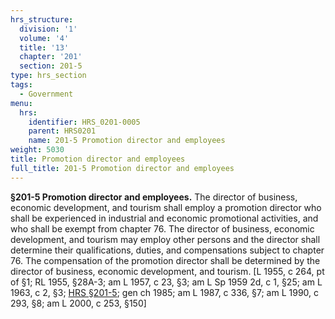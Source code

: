 ```yaml
---
hrs_structure:
  division: '1'
  volume: '4'
  title: '13'
  chapter: '201'
  section: 201-5
type: hrs_section
tags:
  - Government
menu:
  hrs:
    identifier: HRS_0201-0005
    parent: HRS0201
    name: 201-5 Promotion director and employees
weight: 5030
title: Promotion director and employees
full_title: 201-5 Promotion director and employees
---
```

**§201-5 Promotion director and employees.** The director of business, economic development, and tourism shall employ a promotion director who shall be experienced in industrial and economic promotional activities, and who shall be exempt from chapter 76\. The director of business, economic development, and tourism may employ other persons and the director shall determine their qualifications, duties, and compensations subject to chapter 76\. The compensation of the promotion director shall be determined by the director of business, economic development, and tourism. [L 1955, c 264, pt of §1; RL 1955, §28A-3; am L 1957, c 23, §3; am L Sp 1959 2d, c 1, §25; am L 1963, c 2, §3; [HRS §201-5](/title-13/chapter-201/section-201-5/); gen ch 1985; am L 1987, c 336, §7; am L 1990, c 293, §8; am L 2000, c 253, §150]
